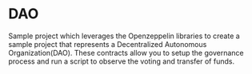 # DAO
Sample project which leverages the Openzeppelin libraries to create a sample project that represents a Decentralized Autonomous Organization(DAO). These contracts allow you to setup the governance process and run a script to observe the voting and transfer of funds. 
